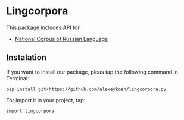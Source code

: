 # Lingcorpora

This package includes API for 
* [National Corpus of Russian Language](http://www.ruscorpora.ru)

## Instalation

If you want to install our package, pleas tap the following command in Terminal:

```
pip install git+https://github.com/alexeykosh/lingcorpora.py
```

For import it in your project, tap:

```
import lingcorpora
```
